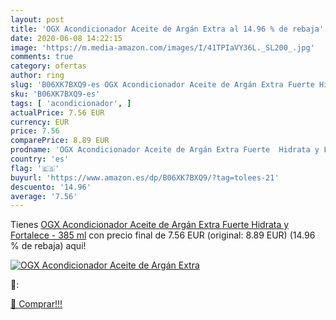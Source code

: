 ```yaml
---
layout: post
title: 'OGX Acondicionador Aceite de Argán Extra al 14.96 % de rebaja'
date: 2020-06-08 14:22:15
image: 'https://m.media-amazon.com/images/I/41TPIaVY36L._SL200_.jpg'
comments: true
category: ofertas
author: ring
slug: 'B06XK7BXQ9-es OGX Acondicionador Aceite de Argán Extra Fuerte Hidrata y...'
sku: 'B06XK7BXQ9-es'
tags: [ 'acondicionador', ]
actualPrice: 7.56 EUR
currency: EUR
price: 7.56
comparePrice: 8.89 EUR
prodname: 'OGX Acondicionador Aceite de Argán Extra Fuerte  Hidrata y Fortalece - 385 ml'
country: 'es'
flag: '🇪🇸'
buyurl: 'https://www.amazon.es/dp/B06XK7BXQ9/?tag=tolees-21'
descuento: '14.96'
average: '7.56'
---
```


Tienes [OGX Acondicionador Aceite de Argán Extra Fuerte  Hidrata y Fortalece - 385 ml](https://www.amazon.es/dp/B06XK7BXQ9/?tag=tolees-21) con precio final de  7.56 EUR (original: 8.89 EUR) (14.96 %  de rebaja) aqui!

[![OGX Acondicionador Aceite de Argán Extra](https://m.media-amazon.com/images/I/41TPIaVY36L._SL200_.jpg)](https://www.amazon.es/dp/B06XK7BXQ9/?tag=tolees-21)

🔎:


[🛒 Comprar!!!](https://www.amazon.es/dp/B06XK7BXQ9/?tag=tolees-21)
